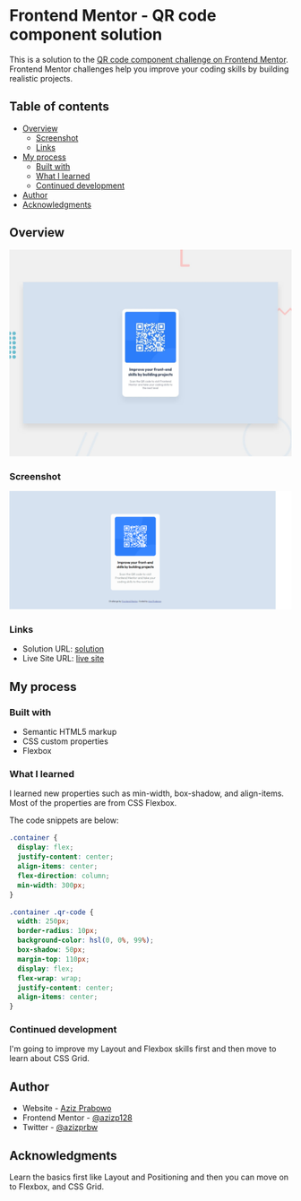 # Frontend Mentor - QR code component solution

This is a solution to the [QR code component challenge on Frontend Mentor](https://www.frontendmentor.io/challenges/qr-code-component-iux_sIO_H). Frontend Mentor challenges help you improve your coding skills by building realistic projects.

## Table of contents

- [Overview](#overview)
  - [Screenshot](#screenshot)
  - [Links](#links)
- [My process](#my-process)
  - [Built with](#built-with)
  - [What I learned](#what-i-learned)
  - [Continued development](#continued-development)
- [Author](#author)
- [Acknowledgments](#acknowledgments)

## Overview

![Design preview for the QR code component coding challenge](./design/desktop-preview.jpg)

### Screenshot

![](./screenshot/full-page.png)

### Links

- Solution URL: [solution](https://www.frontendmentor.io/challenges/qr-code-component-iux_sIO_H/hub/qr-code-component-1utkpYPOGZ/solutions)
- Live Site URL: [live site](https://azizp128.github.io/QR-Code/)

## My process

### Built with

- Semantic HTML5 markup
- CSS custom properties
- Flexbox

### What I learned

I learned new properties such as min-width, box-shadow, and align-items. Most of the properties are from CSS Flexbox.

The code snippets are below:

```css
.container {
  display: flex;
  justify-content: center;
  align-items: center;
  flex-direction: column;
  min-width: 300px;
}
```

```css
.container .qr-code {
  width: 250px;
  border-radius: 10px;
  background-color: hsl(0, 0%, 99%);
  box-shadow: 50px;
  margin-top: 110px;
  display: flex;
  flex-wrap: wrap;
  justify-content: center;
  align-items: center;
}
```

### Continued development

I'm going to improve my Layout and Flexbox skills first and then move to learn about CSS Grid.

## Author

- Website - [Aziz Prabowo](https://azizp128.github.io/)
- Frontend Mentor - [@azizp128](https://www.frontendmentor.io/profile/azizp128)
- Twitter - [@azizprbw](https://www.twitter.com/azizprbw)

## Acknowledgments

Learn the basics first like Layout and Positioning and then you can move on to Flexbox, and CSS Grid.
